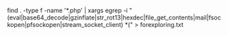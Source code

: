 find . -type f -name '*.php' | xargs egrep -i "(eval|base64_decode|gzinflate|str_rot13|hexdec|file_get_contents|mail|fsockopen|pfsockopen|stream_socket_client) *\(" > forexploring.txt

